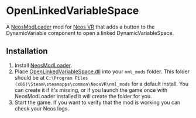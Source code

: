 # OpenLinkedVariableSpace

A [NeosModLoader](https://github.com/zkxs/NeosModLoader) mod for [Neos VR](https://neos.com/) that adds a button to the DynamicVariable component to open a linked DynamicVariableSpace.

## Installation

1. Install [NeosModLoader](https://github.com/zkxs/NeosModLoader).
2. Place [OpenLinkedVariableSpace.dll](https://github.com/HinanoAira/OpenLinkedVariableSpace/releases/latest/download/OpenLinkedVariableSpace.dll) into your `nml_mods` folder. This folder should be at `C:\Program Files (x86)\Steam\steamapps\common\NeosVR\nml_mods` for a default install. You can create it if it's missing, or if you launch the game once with NeosModLoader installed it will create the folder for you.
3. Start the game. If you want to verify that the mod is working you can check your Neos logs.
